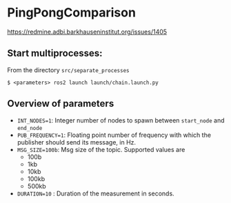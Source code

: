 # PingPongComparison

https://redmine.adbi.barkhauseninstitut.org/issues/1405

## Start multiprocesses:
From the directory `src/separate_processes`

```console
$ <parameters> ros2 launch launch/chain.launch.py
```

##  Overview of parameters

- `INT_NODES=1`: Integer number of nodes to spawn between `start_node` and `end_node`
- `PUB_FREQUENCY=1`: Floating point number of frequency with which the publisher should send its message, in Hz.
- `MSG_SIZE=100b`: Msg size of the topic. Supported values are
  - 100b
  - 1kb
  - 10kb
  - 100kb
  - 500kb
- `DURATION=10` : Duration of the measurement in seconds.
